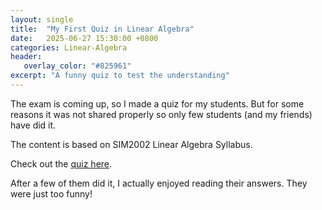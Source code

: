 ```yaml
---
layout: single
title:  "My First Quiz in Linear Algebra"
date:   2025-06-27 15:30:00 +0800
categories: Linear-Algebra
header:
   overlay_color: "#825961"
excerpt: "A funny quiz to test the understanding"
---
```


The exam is coming up, so I made a quiz for my students. But for some reasons it was not shared properly so only few students (and my friends) have did it.

The content is based on SIM2002 Linear Algebra Syllabus.

Check out the [quiz here][quiz].

After a few of them did it, I actually enjoyed reading their answers. They were just too funny!


[quiz]: https://ccy259.github.io/laquiz